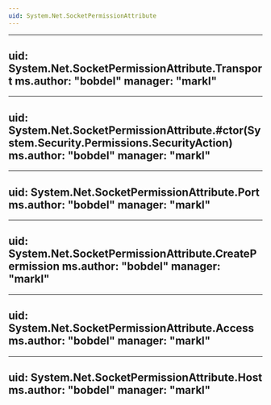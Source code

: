 ```yaml
---
uid: System.Net.SocketPermissionAttribute
---
```


---
uid: System.Net.SocketPermissionAttribute.Transport
ms.author: "bobdel"
manager: "markl"
---

---
uid: System.Net.SocketPermissionAttribute.#ctor(System.Security.Permissions.SecurityAction)
ms.author: "bobdel"
manager: "markl"
---

---
uid: System.Net.SocketPermissionAttribute.Port
ms.author: "bobdel"
manager: "markl"
---

---
uid: System.Net.SocketPermissionAttribute.CreatePermission
ms.author: "bobdel"
manager: "markl"
---

---
uid: System.Net.SocketPermissionAttribute.Access
ms.author: "bobdel"
manager: "markl"
---

---
uid: System.Net.SocketPermissionAttribute.Host
ms.author: "bobdel"
manager: "markl"
---
